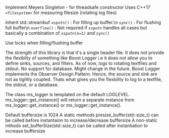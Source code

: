 Implement Meyers Singleton - for threadsafe constructor
Uses C++17 `<filesystem>` for measuring filesize (rotating log files)


Inherit std::streambuf
`xsputn()` : For filling up buffer.\n 
`sync()` : For flushing full buffer\n
`overflow()` : Not required if `xsputn` handles all cases but basically a 
combination of `xsputn(n=1)` and `sync()`

Use locks when filling/flushing buffer

The strength of this library is that it's a single header file.
It does not provide the flexiblity of something like Boost Logger i.e it does not allow you to define sinks, sources, and filters. 
As of now, logs to rotating textfiles and stdout. No support for database. Might change in the future. 
Boost Logger implements the Observer Design Pattern. Hence, the source and sink are not as tightly coupled. Thats what gives you the flexbility to log to a textfile, the stdout, or a database. 


The class ms_logger is templated on the default LOGLEVEL. 
ms_logger<WARN>::get_instance() will return a separate instance from ms_logger<INFO>::get_instance() or ms_logger<WARN>::get_instance(). 

Default buffersize is 1024
A static methods presize_buffer(std::size_t) can be called before instantaion to increase/decrease buffersize
A non-static mthods set_bufferSize(std::size_t) can be called after instantiation to increase buffersize